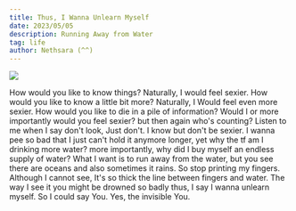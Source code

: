 ```yaml
---
title: Thus, I Wanna Unlearn Myself
date: 2023/05/05
description: Running Away from Water
tag: life
author: Nethsara (^^)
---
```


![](/images/pthg7r.jpg)

How would you like to know things? Naturally, I would feel sexier. 
How would you like to know a little bit more? Naturally, I Would feel even more sexier.
How would you like to die in a pile of information? Would I or more importantly would you feel sexier? but then again who's counting? 
Listen to me when I say don't look, Just don't. I know but don't be sexier. I wanna pee so bad that I just can't hold it anymore longer, yet why the tf am I drinking more water? more importantly, why did I buy myself an endless supply of water? What I want is to run away from the water, but you see there are oceans and also sometimes it rains. So stop printing my fingers. Although I cannot see, It's so thick the line between fingers and water. The way I see it you might be drowned so badly thus, I say I wanna unlearn myself. So I could say You. Yes, the invisible You.
